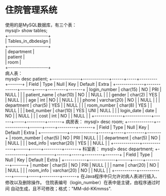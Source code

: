# 住院管理系统
使用的是MySQL数据库，有三个表：  
mysql> show tables;  
+--------------------+  
| Tables_in_dbdesign |  
+--------------------+  
| department         |  
| patient            |  
| room               |  
+--------------------+  
病人表：  
mysql> desc patient;
+--------------+-------------+------+-----+---------+-------+
| Field        | Type        | Null | Key | Default | Extra |
+--------------+-------------+------+-----+---------+-------+
| login_number | char(15)    | NO   | PRI | NULL    |       |
| patient_name | char(10)    | NO   |     | NULL    |       |
| gender       | char(2)     | YES  |     | NULL    |       |
| age          | int         | NO   |     | NULL    |       |
| phone        | varchar(20) | NO   |     | NULL    |       |
| department   | char(5)     | YES  |     | NULL    |       |
| room_number  | char(8)     | YES  |     | NULL    |       |
| bed_number   | char(10)    | YES  | UNI | NULL    |       |
| login_date   | date        | NO   |     | NULL    |       |
| cost         | int         | NO   |     | NULL    |       |
+--------------+-------------+------+-----+---------+-------+
病房表：
mysql> desc room;
+-------------+-------------+------+-----+---------+-------+
| Field       | Type        | Null | Key | Default | Extra |
+-------------+-------------+------+-----+---------+-------+
| room_number | char(5)     | NO   | PRI | NULL    |       |
| department  | char(5)     | NO   |     | NULL    |       |
| bed_info    | varchar(20) | YES  |     | NULL    |       |
+-------------+-------------+------+-----+---------+-------+
科室表：
mysql> desc department;
+-----------+-------------+------+-----+---------+-------+
| Field     | Type        | Null | Key | Default | Extra |
+-----------+-------------+------+-----+---------+-------+
| number    | char(5)     | NO   | PRI | NULL    |       |
| name      | char(20)    | NO   |     | NULL    |       |
| room_info | varchar(20) | NO   |     | NULL    |       |
+-----------+-------------+------+-----+---------+-------+
在Java程序中只允许对病人表进行插入、修改以及删除操作。
住院表编号（login_number）在表中是主键，由程序通过时间
自动生成，且不可修改；格式："MM-dd-KKmmss".
